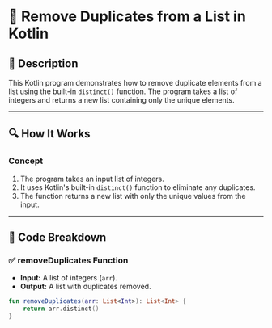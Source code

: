 # 📌 Remove Duplicates from a List in Kotlin

## 🚀 Description
This Kotlin program demonstrates how to remove duplicate elements from a list using the built-in `distinct()` function. The program takes a list of integers and returns a new list containing only the unique elements.

---

## 🔍 How It Works

### **Concept**
1. The program takes an input list of integers.
2. It uses Kotlin's built-in `distinct()` function to eliminate any duplicates.
3. The function returns a new list with only the unique values from the input.

---

## 📂 Code Breakdown

### ✅ **removeDuplicates Function**
- **Input:** A list of integers (`arr`).
- **Output:** A list with duplicates removed.

```kotlin
fun removeDuplicates(arr: List<Int>): List<Int> {
    return arr.distinct()
}
